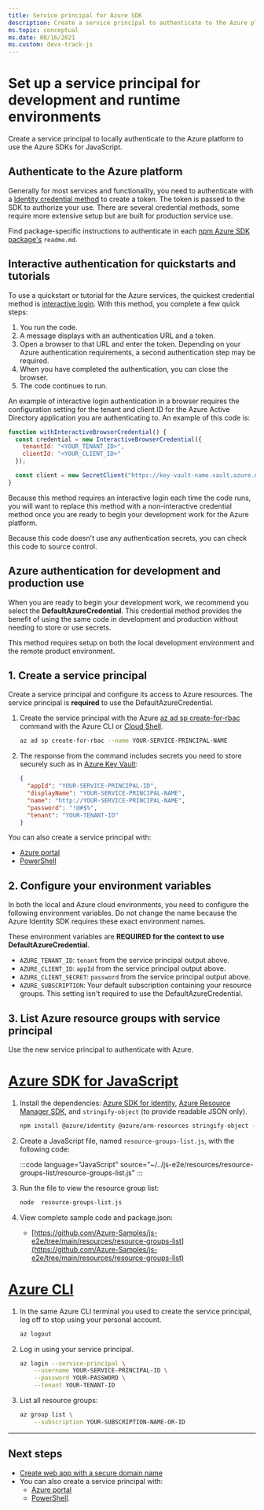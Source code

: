 ```yaml
---
title: Service principal for Azure SDK
description: Create a service principal to authenticate to the Azure platform to use the Azure SDKs for JavaScript.
ms.topic: conceptual
ms.date: 08/16/2021
ms.custom: devx-track-js
---
```


# Set up a service principal for development and runtime environments

Create a service principal to locally authenticate to the Azure platform to use the Azure SDKs for JavaScript.

## Authenticate to the Azure platform

Generally for most services and functionality, you need to authenticate with a [Identity credential method](https://www.npmjs.com/package/@azure/identity) to create a token. The token is passed to the SDK to authorize your use. There are several credential methods, some require more extensive setup but are built for production service use. 

Find package-specific instructions to authenticate in each [npm Azure SDK package's](../../azure-sdk-library-package-index.md) `readme.md`. 

## Interactive authentication for quickstarts and tutorials

To use a quickstart or tutorial for the Azure services, the quickest credential method is [interactive login](https://github.com/Azure/azure-sdk-for-js/blob/hotfix/identity_1.3.0/sdk/identity/identity/samples/AzureIdentityExamples.md#authenticating-a-user-account-interactively-in-the-browser). With this method, you complete a few quick steps:
1. You run the code.
1. A message displays with an authentication URL and a token. 
1. Open a browser to that URL and enter the token. Depending on your Azure authentication requirements, a second authentication step may be required.
1. When you have completed the authentication, you can close the browser.
1. The code continues to run.

An example of interactive login authentication in a browser requires the configuration setting for the tenant and client ID for the Azure Active Directory application you are authenticating to. An example of this code is:

```javascript
function withInteractiveBrowserCredential() {
  const credential = new InteractiveBrowserCredential({
    tenantId: "<YOUR_TENANT_ID>",
    clientId: "<YOUR_CLIENT_ID>"
  });

  const client = new SecretClient("https://key-vault-name.vault.azure.net", credential);
}
```

Because this method requires an interactive login each time the code runs, you will want to replace this method with a non-interactive credential method once you are ready to begin your development work for the Azure platform. 

Because this code doesn't use any authentication secrets, you can check this code to source control. 

## Azure authentication for development and production use

When you are ready to begin your development work, we recommend you select the **DefaultAzureCredential**. This credential method provides the benefit of using the same code in development and production without needing to store or use secrets.  

This method requires setup on both the local development environment and the remote product environment. 

## 1. Create a service principal

Create a service principal and configure its access to Azure resources. The service principal is **required** to use the DefaultAzureCredential.

1. Create the service principal with the Azure [az ad sp create-for-rbac](/cli/azure/ad/sp#az_ad_sp_create_for_rbac) command with the Azure CLI or [Cloud Shell](https://shell.azure.com). 

    ```bash
    az ad sp create-for-rbac --name YOUR-SERVICE-PRINCIPAL-NAME
    ```

2. The response from the command includes secrets you need to store securely such as in [Azure Key Vault](/azure/key-vault/):

    ```json
    {
      "appId": "YOUR-SERVICE-PRINCIPAL-ID",
      "displayName": "YOUR-SERVICE-PRINCIPAL-NAME",
      "name": "http://YOUR-SERVICE-PRINCIPAL-NAME",
      "password": "!@#$%",
      "tenant": "YOUR-TENANT-ID"
    }
    ```

You can also create a service principal with:
* [Azure portal](/azure/active-directory/develop/howto-create-service-principal-portal)
* [PowerShell](/azure/active-directory/develop/howto-authenticate-service-principal-powershell) 


## 2. Configure your environment variables

In both the local and Azure cloud environments, you need to configure the following environment variables. Do not change the name because the Azure Identity SDK requires these exact environment names. 

These environment variables are **REQUIRED for the context to use DefaultAzureCredential**. 

* `AZURE_TENANT_ID`: `tenant` from the service principal output above. 
* `AZURE_CLIENT_ID`: `appId` from the service principal output above.
* `AZURE_CLIENT_SECRET`: `password` from the service principal output above.
* `AZURE_SUBSCRIPTION`: Your default subscription containing your resource groups. This setting isn't required to use the DefaultAzureCredential.

## 3. List Azure resource groups with service principal 

Use the new service principal to authenticate with Azure. 

# [Azure SDK for JavaScript](#tab/azure-sdk-for-javascript)

1. Install the dependencies: [Azure SDK for Identity](https://www.npmjs.com/package/@azure/identity), [Azure Resource Manager SDK](https://www.npmjs.com/package/@azure/arm-resources), and `stringify-object` (to provide readable JSON only).

    ```bash
    npm install @azure/identity @azure/arm-resources stringify-object --save
    ```

1. Create a JavaScript file, named `resource-groups-list.js`, with the following code:

    :::code language="JavaScript" source="~/../js-e2e/resources/resource-groups-list/resource-groups-list.js"  :::

1. Run the file to view the resource group list:

    ```bash
    node  resource-groups-list.js
    ```

1. View complete sample code and package.json:

    * [https://github.com/Azure-Samples/js-e2e/tree/main/resources/resource-groups-list](https://github.com/Azure-Samples/js-e2e/tree/main/resources/resource-groups-list)

# [Azure CLI](#tab/azure-cli-create-resource)

1. In the same Azure CLI terminal you used to create the service principal, log off to stop using your personal account.

    ```bash
    az logout
    ```
    
1. Log in using your service principal. 

    ```bash
    az login --service-principal \
        --username YOUR-SERVICE-PRINCIPAL-ID \
        --password YOUR-PASSWORD \
        --tenant YOUR-TENANT-ID
    ```

1.  List all resource groups: 

    ```bash
    az group list \
        --subscription YOUR-SUBSCRIPTION-NAME-OR-ID
    ```

---

## Next steps

* [Create web app with a secure domain name](../add-custom-domain-to-web-app.md)
* You can also create a service principal with:
  * [Azure portal](/azure/active-directory/develop/howto-create-service-principal-portal)
  * [PowerShell](/azure/active-directory/develop/howto-authenticate-service-principal-powershell). 